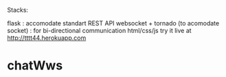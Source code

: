 
Stacks:

flask : accomodate standart REST API
websocket + tornado (to acomodate socket) : for bi-directional communication
html/css/js
try it live at http://tttt44.herokuapp.com
# chatWws
